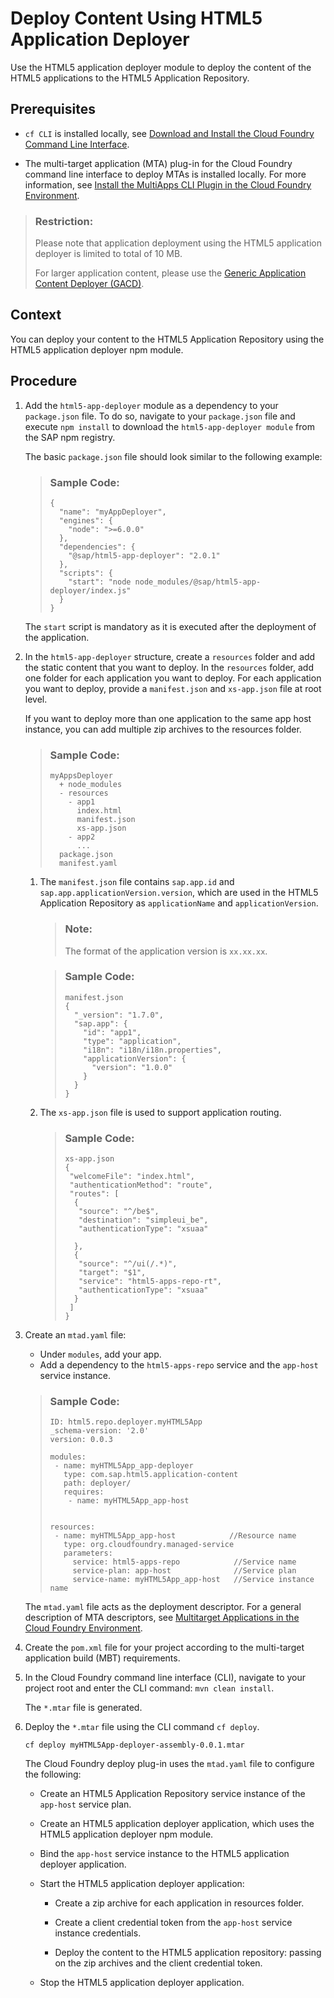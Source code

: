 <!-- loio9b178ab3388c4647b0c52f2c85641844 -->

# Deploy Content Using HTML5 Application Deployer

Use the HTML5 application deployer module to deploy the content of the HTML5 applications to the HTML5 Application Repository.



<a name="loio9b178ab3388c4647b0c52f2c85641844__prereq_ksl_xjb_kdb"/>

## Prerequisites

-   `cf CLI` is installed locally, see [Download and Install the Cloud Foundry Command Line Interface](../50-administration-and-ops/download-and-install-the-cloud-foundry-command-line-interface-4ef907a.md).

-   The multi-target application \(MTA\) plug-in for the Cloud Foundry command line interface to deploy MTAs is installed locally. For more information, see [Install the MultiApps CLI Plugin in the Cloud Foundry Environment](../50-administration-and-ops/install-the-multiapps-cli-plugin-in-the-cloud-foundry-environment-27f3af3.md).


> ### Restriction:  
> Please note that application deployment using the HTML5 application deployer is limited to total of 10 MB.
> 
> For larger application content, please use the [Generic Application Content Deployer \(GACD\)](deploy-content-using-generic-application-content-deployer-07c6796.md).



## Context

You can deploy your content to the HTML5 Application Repository using the HTML5 application deployer npm module.



## Procedure

1.  Add the `html5-app-deployer` module as a dependency to your `package.json` file. To do so, navigate to your `package.json` file and execute `npm install` to download the `html5-app-deployer module` from the SAP npm registry.

    The basic `package.json` file should look similar to the following example:

    > ### Sample Code:  
    > ```
    > {
    >   "name": "myAppDeployer",
    >   "engines": {
    >     "node": ">=6.0.0"
    >   },
    >   "dependencies": {
    >     "@sap/html5-app-deployer": "2.0.1"
    >   },
    >   "scripts": {
    >     "start": "node node_modules/@sap/html5-app-deployer/index.js"
    >   }
    > }
    > 
    > ```

    The `start` script is mandatory as it is executed after the deployment of the application.

2.  In the `html5-app-deployer` structure, create a `resources` folder and add the static content that you want to deploy. In the `resources` folder, add one folder for each application you want to deploy. For each application you want to deploy, provide a `manifest.json` and `xs-app.json` file at root level.

    If you want to deploy more than one application to the same app host instance, you can add multiple zip archives to the resources folder.

    > ### Sample Code:  
    > ```
    > myAppsDeployer
    >   + node_modules
    >   - resources
    >     - app1
    >       index.html
    >       manifest.json
    >       xs-app.json
    >     - app2
    >       ...
    >   package.json
    >   manifest.yaml
    > ```

    1.  The `manifest.json` file contains `sap.app.id` and `sap.app.applicationVersion.version`, which are used in the HTML5 Application Repository as `applicationName` and `applicationVersion`.

        > ### Note:  
        > The format of the application version is `xx.xx.xx`.

        > ### Sample Code:  
        > ```
        > manifest.json
        > {
        >   "_version": "1.7.0",
        >   "sap.app": {
        >     "id": "app1",
        >     "type": "application",
        >     "i18n": "i18n/i18n.properties",
        >     "applicationVersion": {
        >       "version": "1.0.0"
        >     }
        >   }
        > }
        > ```

    2.  The `xs-app.json` file is used to support application routing.

        > ### Sample Code:  
        > ```
        > xs-app.json
        > {
        >  "welcomeFile": "index.html",
        >  "authenticationMethod": "route",
        >  "routes": [
        >   {
        >    "source": "^/be$",
        >    "destination": "simpleui_be",
        >    "authenticationType": "xsuaa"
        > 
        >   },
        >   {
        >    "source": "^/ui(/.*)",
        >    "target": "$1",
        >    "service": "html5-apps-repo-rt",
        >    "authenticationType": "xsuaa"
        >   }
        >  ]
        > }
        > ```


3.  Create an `mtad.yaml` file:

    -   Under `modules`, add your app.
    -   Add a dependency to the `html5-apps-repo` service and the `app-host` service instance.

    > ### Sample Code:  
    > ```
    > ID: html5.repo.deployer.myHTML5App
    > _schema-version: '2.0'
    > version: 0.0.3
    >  
    > modules:
    >  - name: myHTML5App_app-deployer
    >    type: com.sap.html5.application-content
    >    path: deployer/
    >    requires:
    >     - name: myHTML5App_app-host
    >  
    >  
    > resources:
    >  - name: myHTML5App_app-host            //Resource name
    >    type: org.cloudfoundry.managed-service
    >    parameters:
    >      service: html5-apps-repo            //Service name
    >      service-plan: app-host              //Service plan
    >      service-name: myHTML5App_app-host   //Service instance name
    > 
    > ```

    The `mtad.yaml` file acts as the deployment descriptor. For a general description of MTA descriptors, see [Multitarget Applications in the Cloud Foundry Environment](multitarget-applications-in-the-cloud-foundry-environment-d04fc0e.md).

4.  Create the `pom.xml` file for your project according to the multi-target application build \(MBT\) requirements.

5.  In the Cloud Foundry command line interface \(CLI\), navigate to your project root and enter the CLI command: `mvn clean install`.

    The `*.mtar` file is generated.

6.  Deploy the `*.mtar` file using the CLI command `cf deploy`.

    `cf deploy myHTML5App-deployer-assembly-0.0.1.mtar`

    The Cloud Foundry deploy plug-in uses the `mtad.yaml` file to configure the following:

    -   Create an HTML5 Application Repository service instance of the `app-host` service plan.

    -   Create an HTML5 application deployer application, which uses the HTML5 application deployer npm module.

    -   Bind the `app-host` service instance to the HTML5 application deployer application.

    -   Start the HTML5 application deployer application:

        -   Create a zip archive for each application in resources folder.

        -   Create a client credential token from the `app-host` service instance credentials.

        -   Deploy the content to the HTML5 application repository: passing on the zip archives and the client credential token.


    -   Stop the HTML5 application deployer application.



